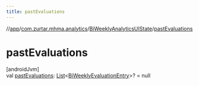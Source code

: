 ```yaml
---
title: pastEvaluations
---
```

//[app](../../../index.html)/[com.zurtar.mhma.analytics](../index.html)/[BiWeeklyAnalyticsUIState](index.html)/[pastEvaluations](past-evaluations.html)



# pastEvaluations



[androidJvm]\
val [pastEvaluations](past-evaluations.html): [List](https://kotlinlang.org/api/core/kotlin-stdlib/kotlin.collections/-list/index.html)&lt;[BiWeeklyEvaluationEntry](../../com.zurtar.mhma.data.models/-bi-weekly-evaluation-entry/index.html)&gt;? = null



